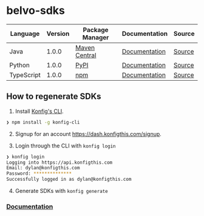 # belvo-sdks

|Language|Version|Package Manager|Documentation|Source|
|-|-|-|-|-|
|Java|1.0.0|[Maven Central](https://central.sonatype.com/artifact/com.belvo/belvo-java-sdk/1.0.0)|[Documentation](https://github.com/konfig-dev/belvo-sdks/tree/main/java/README.md)|[Source](https://github.com/konfig-dev/belvo-sdks/tree/main/java)|
|Python|1.0.0|[PyPI](https://pypi.org/project/belvo-python-sdk/1.0.0)|[Documentation](https://github.com/konfig-dev/belvo-sdks/tree/main/python/README.md)|[Source](https://github.com/konfig-dev/belvo-sdks/tree/main/python)|
|TypeScript|1.0.0|[npm](https://www.npmjs.com/package/belvo-typescript-sdk/v/1.0.0)|[Documentation](https://github.com/konfig-dev/belvo-sdks/tree/main/typescript/README.md)|[Source](https://github.com/konfig-dev/belvo-sdks/tree/main/typescript)|


## How to regenerate SDKs

1. Install [Konfig's CLI](https://www.npmjs.com/package/konfig-cli).

```bash
❯ npm install -g konfig-cli
```

2. Signup for an account https://dash.konfigthis.com/signup.

3. Login through the CLI with `konfig login`

```bash
❯ konfig login
Logging into https://api.konfigthis.com
Email: dylan@konfigthis.com
Password: **************
Successfully logged in as dylan@konfigthis.com
```

4. Generate SDKs with `konfig generate`

### [Documentation](https://konfigthis.com/docs)
